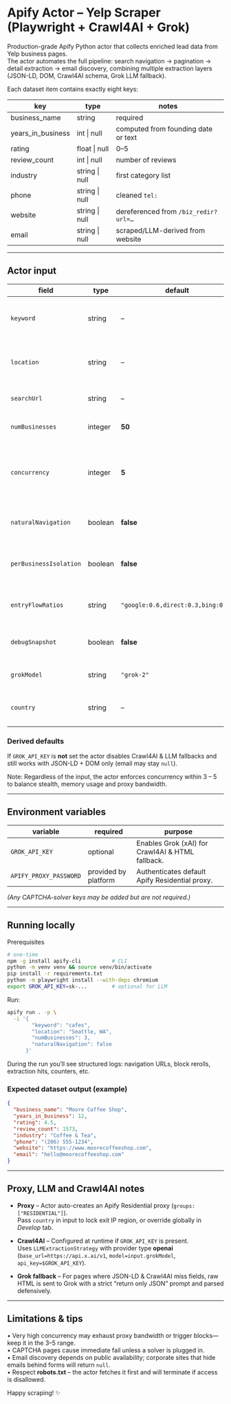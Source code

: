 # Apify Actor – Yelp Scraper (Playwright + Crawl4AI + Grok)

Production-grade Apify Python actor that collects enriched lead data from Yelp business pages.  
The actor automates the full pipeline: search navigation → pagination → detail extraction → email discovery, combining multiple extraction layers (JSON-LD, DOM, Crawl4AI schema, Grok LLM fallback).

Each dataset item contains exactly eight keys:

| key | type | notes |
| --- | --- | --- |
| business_name | string | required |
| years_in_business | int \| null | computed from founding date or text |
| rating | float \| null | 0–5 |
| review_count | int \| null | number of reviews |
| industry | string \| null | first category list |
| phone | string \| null | cleaned `tel:` |
| website | string \| null | dereferenced from `/biz_redir?url=…` |
| email | string \| null | scraped/LLM-derived from website |

---

## Actor input

| field | type | default | description |
| ----- | ---- | ------- | ----------- |
| `keyword` | string | – | Search keyword (e.g. “cafes”). Required if `searchUrl` omitted. |
| `location` | string | – | Location (e.g. “Seattle, WA”). Required if `searchUrl` omitted. |
| `searchUrl` | string | – | Direct Yelp search URL. Overrides `keyword`+`location`. |
| `numBusinesses` | integer | **50** | Max 500. Stops when reached or pages exhausted. |
| `concurrency` | integer | **5** | Actor clamps the value between **3 – 5**; governs parallel detail fetches (HTTP & LLM guarded internally). |
| `naturalNavigation` | boolean | **false** | Start from Google/Bing instead of hitting Yelp directly. |
| `perBusinessIsolation` | boolean | **false** | Use fresh Playwright context per business (slower, stealthier). |
| `entryFlowRatios` | string | `"google:0.6,direct:0.3,bing:0.1"` | Weights for entry modes, normalized automatically. |
| `debugSnapshot` | boolean | **false** | Save HTML snapshots to KV store for troubleshooting. |
| `grokModel` | string | `"grok-2"` | Model name passed to xAI endpoint. |
| `country` | string | – | ISO2 code to pin Apify Residential proxy exit country. |

### Derived defaults
If `GROK_API_KEY` is **not** set the actor disables Crawl4AI & LLM fallbacks and still works with JSON-LD + DOM only (email may stay `null`).

Note: Regardless of the input, the actor enforces concurrency within 3 – 5 to balance stealth, memory usage and proxy bandwidth.

---

## Environment variables

| variable | required | purpose |
| -------- | -------- | ------- |
| `GROK_API_KEY` | optional | Enables Grok (xAI) for Crawl4AI & HTML fallback. |
| `APIFY_PROXY_PASSWORD` | provided by platform | Authenticates default Apify Residential proxy. |

*(Any CAPTCHA-solver keys may be added but are not required.)*

---

## Running locally

Prerequisites  
```bash
# one-time
npm -g install apify-cli          # CLI
python -m venv venv && source venv/bin/activate
pip install -r requirements.txt
python -m playwright install --with-deps chromium
export GROK_API_KEY=sk-...        # optional for LLM
```

Run:

```bash
apify run . -p \
  -i '{
        "keyword": "cafes",
        "location": "Seattle, WA",
        "numBusinesses": 3,
        "naturalNavigation": false
      }'
```

During the run you’ll see structured logs: navigation URLs, block rerolls, extraction hits, counters, etc.

### Expected dataset output (example)

```json
{
  "business_name": "Moore Coffee Shop",
  "years_in_business": 12,
  "rating": 4.5,
  "review_count": 1573,
  "industry": "Coffee & Tea",
  "phone": "(206) 555-1234",
  "website": "https://www.moorecoffeeshop.com",
  "email": "hello@moorecoffeeshop.com"
}
```

---

## Proxy, LLM and Crawl4AI notes

* **Proxy** – Actor auto-creates an Apify Residential proxy (`groups:["RESIDENTIAL"]`).  
  Pass `country` in input to lock exit IP region, or override globally in *Develop* tab.

* **Crawl4AI** – Configured at runtime if `GROK_API_KEY` is present.  
  Uses `LLMExtractionStrategy` with provider type **openai**  
  (`base_url=https://api.x.ai/v1`, `model=input.grokModel`, `api_key=$GROK_API_KEY`).

* **Grok fallback** – For pages where JSON-LD & Crawl4AI miss fields, raw HTML is sent to Grok with a strict “return only JSON” prompt and parsed defensively.

---

## Limitations & tips

• Very high concurrency may exhaust proxy bandwidth or trigger blocks—keep it in the 3–5 range.  
• CAPTCHA pages cause immediate fail unless a solver is plugged in.  
• Email discovery depends on public availability; corporate sites that hide emails behind forms will return `null`.  
• Respect **robots.txt** – the actor fetches it first and will terminate if access is disallowed.

Happy scraping! ✨
